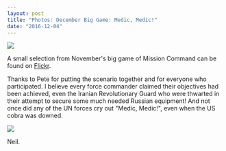 ```yaml
---
layout: post
title: "Photos: December Big Game: Medic, Medic!"
date: "2016-12-04"
---
```


![](https://c4.staticflickr.com/6/5441/31416580155_ca4c05be49.jpg)

A small selection from November's big game of Mission Command can be found on [Flickr](https://flic.kr/s/aHskMzfNKc).

Thanks to Pete for putting the scenario together and for everyone who participated. I believe every force commander claimed their objectives had been achieved, even the Iranian Revolutionary Guard who were thwarted in their attempt to secure some much needed Russian equipment! And not once did any of the UN forces cry out "Medic, Medic!", even when the US cobra was downed.

![](https://c6.staticflickr.com/6/5828/31416488565_c4acac8a97.jpg)

Neil.
